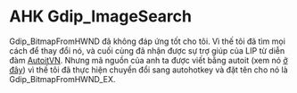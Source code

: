 # AHK Gdip_ImageSearch
Gdip_BitmapFromHWND đã không đáp ứng tốt cho tôi. Vì thế tôi đã tìm mọi cách để thay đổi nó, và cuối cùng đã nhận được sự trợ giúp của LIP
từ diễn đàm [AutoitVN](http://autoitvn.com). Nhưng mã nguồn của anh ta được viết bằng autoit (xem nó [ở đây](http://autoitvn.com/threads/imagesearch-by-lip.2276/#post-9159)) vì thế tôi đã thực hiện chuyển đổi sang autohotkey và đặt tên cho nó là Gdip_BitmapFromHWND_EX.
